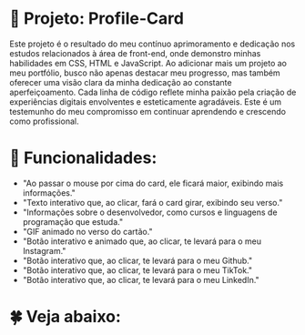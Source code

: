 # :star2: Projeto: Profile-Card 
Este projeto é o resultado do meu contínuo aprimoramento e dedicação nos estudos relacionados à área de front-end, onde demonstro minhas habilidades em CSS, HTML e JavaScript.
Ao adicionar mais um projeto ao meu portfólio, busco não apenas destacar meu progresso, mas também oferecer uma visão clara da minha dedicação ao constante aperfeiçoamento.
Cada linha de código reflete minha paixão pela criação de experiências digitais envolventes e esteticamente agradáveis.
Este é um testemunho do meu compromisso em continuar aprendendo e crescendo como profissional.

# :dart: Funcionalidades:

+ "Ao passar o mouse por cima do card, ele ficará maior, exibindo mais informações."
+ "Texto interativo que, ao clicar, fará o card girar, exibindo seu verso."
+ "Informações sobre o desenvolvedor, como cursos e linguagens de programação que estuda."
+ "GIF animado no verso do cartão."
+ "Botão interativo e animado que, ao clicar, te levará para o meu Instagram."
+ "Botão interativo que, ao clicar, te levará para o meu Github."
+ "Botão interativo que, ao clicar, te levará para o meu TikTok."
+ "Botão interativo que, ao clicar, te levará para o meu LinkedIn."

# :four_leaf_clover: Veja abaixo:
